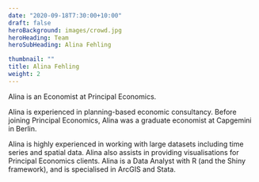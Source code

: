 ```yaml
---
date: "2020-09-18T7:30:00+10:00"
draft: false
heroBackground: images/crowd.jpg
heroHeading: Team
heroSubHeading: Alina Fehling

thumbnail: ""
title: Alina Fehling
weight: 2
---
```

Alina is an Economist at Principal Economics. 

Alina is experienced in planning-based economic consultancy. Before joining Principal Economics, Alina was a graduate economist at Capgemini in Berlin. 

Alina is highly experienced in working with large datasets including time series and spatial data. Alina also assists in providing visualisations for Principal Economics clients.
Alina is a Data Analyst with R (and the Shiny framework), and is specialised in ArcGIS and Stata.

